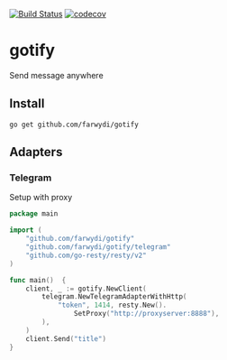 [![Build Status](https://travis-ci.org/farwydi/gotify.svg?branch=master)](https://travis-ci.org/farwydi/gotify)
[![codecov](https://codecov.io/gh/farwydi/gotify/branch/master/graph/badge.svg)](https://codecov.io/gh/farwydi/gotify)

# gotify
Send message anywhere

## Install
`go get github.com/farwydi/gotify`

## Adapters

### Telegram
Setup with proxy
```go
package main

import (
    "github.com/farwydi/gotify"
    "github.com/farwydi/gotify/telegram"
    "github.com/go-resty/resty/v2"
)

func main()  {
    client, _ := gotify.NewClient(
        telegram.NewTelegramAdapterWithHttp(
            "token", 1414, resty.New().
                SetProxy("http://proxyserver:8888"),
        ),
    )
    client.Send("title")
}
```